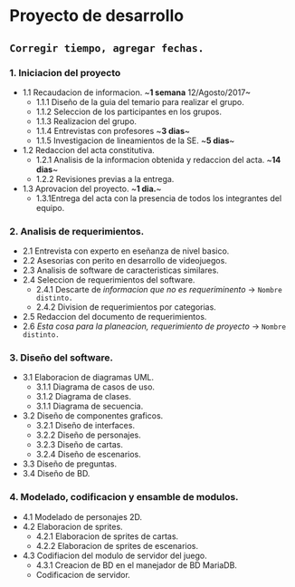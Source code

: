 # Proyecto de desarrollo

## `Corregir tiempo, agregar fechas.`
### 1. Iniciacion del proyecto
- 1.1 Recaudacion de informacion. ~**1 semana** 12/Agosto/2017~
	- 1.1.1 Diseño de la guia del temario para realizar el grupo.
	- 1.1.2 Seleccion de los participantes en los grupos.
	- 1.1.3 Realizacion del grupo.
	- 1.1.4 Entrevistas con profesores ~**3 dias**~
	- 1.1.5 Investigacion de lineamientos de la SE. ~**5 dias**~
- 1.2 Redaccion del acta constitutiva.
	- 1.2.1 Analisis de la informacion obtenida y redaccion del acta. ~**14 dias**~
	- 1.2.2 Revisiones previas a la entrega.
- 1.3 Aprovacion del proyecto. ~**1 dia.**~
	- 1.3.1Entrega del acta con la presencia de todos los integrantes del equipo.

### 2. Analisis de requerimientos.
- 2.1 Entrevista con experto en eseñanza de nivel basico.
- 2.2 Asesorias con perito en desarrollo de videojuegos.
- 2.3 Analisis de software de caracteristicas similares.
- 2.4 Seleccion de requerimientos del software.
	- 2.4.1 Descarte de *informacion que no es requeriminento* -> `Nombre distinto.`
	- 2.4.2 Division de requerimientos por categorias.
- 2.5 Redaccion del documento de requerimientos.
- 2.6 *Esta cosa para la planeacion, requerimiento de proyecto* -> `Nombre distinto.`

### 3. Diseño del software.
- 3.1 Elaboracion de diagramas UML.
	- 3.1.1 Diagrama de casos de uso.
	- 3.1.2 Diagrama de clases.
	- 3.1.1 Diagrama de secuencia.
- 3.2 Diseño de componentes graficos.
	- 3.2.1 Diseño de interfaces.
	- 3.2.2 Diseño de personajes.
	- 3.2.3 Diseño de cartas.
	- 3.2.4 Diseño de escenarios.
- 3.3 Diseño de preguntas.
- 3.4 Diseño de BD.

### 4. Modelado, codificacion y ensamble de modulos.
- 4.1 Modelado de personajes 2D.
- 4.2 Elaboracion de sprites.
	- 4.2.1 Elaboracion de sprites de cartas.
	- 4.2.2 Elaboracion de sprites de escenarios.
- 4.3 Codifiacion del modulo de servidor del juego.
	- 4.3.1 Creacion de BD en el manejador de BD MariaDB.
	- Codificacion de servidor.
